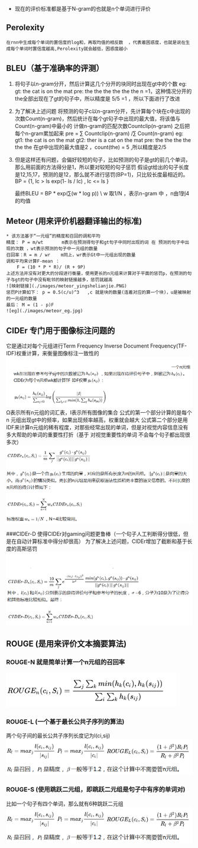 * 现在的评价标准都是基于N-gram的也就是n个单词进行评价
## Perolexity
    在rnn中生成每个单词的置信度的log和，再取均值的相反数  ，代表着困惑度，也就是说在生成每个单词时置信度越高,Perolexity就会越低，困惑度越小
## BLEU（基于准确率的评测）
1. 将句子以n-gram分开，然后计算这几个分开的块同时出现在gt中的个数
    eg:
        gt: the cat is on the mat
        pre: the the the the the the
    n =1，这种情况分开的the全部出现在了gt的句子中，所以精度是 5/5 =1 ，所以下面进行了改进
2. 为了解决上述问题
    将预测的句子c以n-gram分开，先计算每个块在c中出现的次数Count(n-gram)，然后统计在每个gt句子中出现的最大值，将该值与
    Count(n-gram)中最小的 计做n-gram的匹配次数Countclip(n-gram) 之后把每个n-gram累加起来
    pre = ∑ Countclip(n-gram) /∑  Count(n-gram)
     eg:
        gt1: the cat is on the mat
        gt2: ther is a cat on the mat
        pre: the the the the the the
        在gt中出现的最大值是2 ，count(the) = 5 ,所以精度是2/5
3. 但是这样还有问题，会偏好较短的句子，比如预测的句子是gt的前几个单词，那么用前面的方法得分是1，所以要对较短的句子惩罚
    假设gt给出的句子长度是12,15,17，预测的是12，那么就不进行惩罚(BP=1)，只比较长度最相近的。
    BP = {1, lc > ls
          exp(1- ls / lc) , lc <= ls }

    最终BLEU = BP * exp(∑(w * log p)) \\      w 取1/N ，表示n-gram 中 ，n由1到4的均值

## Meteor (用来评价机器翻译输出的标准)
    * 该方法基于“一元组”的精度和召回的调和平均
    精度： P = m/wt       m表示在预测得句子和gt句子中同时出现的词 在 预测的句子中出现的次数 ，wt表示预测的句子中一元组的数量
    召回率：R = m / wr    m同上，wr表示Gt中一元组出现的数量
    调和平均来计算F-mean ：
        F = (10 * P * R)/ (R + 9P)
    上述方法并没有对更大的分段进行衡量，使用更长的n元组来计算对于平面的惩罚p，在预测的句子与gt的句子中没有毗邻的映射链接越多，惩罚就越高
    ![映射链接](./images/meteor_yingshelianjie.PNG)
    惩罚P计算如下： p = 0.5(c/u)^3   ,c 就是块的数量(连着对应的算一个块)，u是被映射的一元组的数量
    最后： M = (1 - p)F
    ![eg](./images/meteor_eg.jpg)

## CIDEr  专门用于图像标注问题的
它是通过对每个元组进行Term Frequency Inverse Document Frequency(TF-IDF)权重计算，来衡量图像标注一致性的
![公式1](./images/CIDEr_gonsgshi1.PNG)
Ω表示所有n元组的词汇表，I表示所有图像的集合
公式的第一个部分计算的是每个n 元组出现gt中的频率，如果出现频率越高，权重就会越大
公式第二个部分是用IDF来计算n元组的稀有程度，对那些经常出现的单词，但是对视觉内容信息没有多大帮助的单词的重要性打折（基于 对视觉重要性的单词
不会每个句子都出现很多次）
![公式2](./images/CIDEr_gonshi2.PNG)

###CIDEr-D 使得CIDEr对gaming问题更鲁棒（一个句子人工判断得分很低，但是在自动计算标准中得分却很高）
为了解决上述问题，CIDEr增加了截断和基于长度的高斯惩罚
![公式3](./images/CIDErgongshi3.PNG)

## ROUGE (是用来评价文本摘要算法)
### ROUGE-N  就是简单计算一个n元组的召回率
![rouge-n](./images/ROUGE_N.PNG)
### ROUGE-L (一个基于最长公共子序列的算法)
两个句子间的最长公共子序列长度记为l(ci,sij)
![ROUGE-L](./images/ROUGE-L.PNG)
### ROUGE-S (使用跳跃二元组，即跳跃二元组是句子中有序的单词对)
比如一个句子有四个单词，那么就有6种跳跃二元组
![ROUGE-L](./images/ROUGE-L.PNG)






